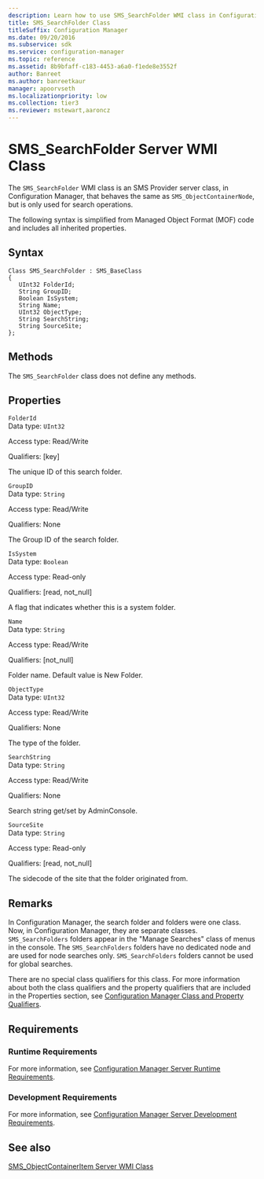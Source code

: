 ```yaml
---
description: Learn how to use SMS_SearchFolder WMI class in Configuration Manager to perform search operations.
title: SMS_SearchFolder Class
titleSuffix: Configuration Manager
ms.date: 09/20/2016
ms.subservice: sdk
ms.service: configuration-manager
ms.topic: reference
ms.assetid: 8b9bfaff-c183-4453-a6a0-f1ede8e3552f
author: Banreet
ms.author: banreetkaur
manager: apoorvseth
ms.localizationpriority: low
ms.collection: tier3
ms.reviewer: mstewart,aaroncz 
---
```

# SMS_SearchFolder Server WMI Class
The `SMS_SearchFolder` WMI class is an SMS Provider server class, in Configuration Manager, that behaves the same as `SMS_ObjectContainerNode`, but is only used for search operations.  

 The following syntax is simplified from Managed Object Format (MOF) code and includes all inherited properties.  

## Syntax  

```  
Class SMS_SearchFolder : SMS_BaseClass  
{  
   UInt32 FolderId;  
   String GroupID;   
   Boolean IsSystem;  
   String Name;  
   UInt32 ObjectType;   
   String SearchString;   
   String SourceSite;  
};  
```  

## Methods  
 The `SMS_SearchFolder` class does not define any methods.  

## Properties  
 `FolderId`  
 Data type: `UInt32`  

 Access type: Read/Write  

 Qualifiers: [key]  

 The unique ID of this search folder.  

 `GroupID`  
 Data type: `String`  

 Access type: Read/Write  

 Qualifiers: None  

 The Group ID of the search folder.  

 `IsSystem`  
 Data type: `Boolean`  

 Access type: Read-only  

 Qualifiers: [read, not_null]  

 A flag that indicates whether this is a system folder.  

 `Name`  
 Data type: `String`  

 Access type: Read/Write  

 Qualifiers: [not_null]  

 Folder name. Default value is New Folder.  

 `ObjectType`  
 Data type: `UInt32`  

 Access type: Read/Write  

 Qualifiers: None  

 The type of the folder.  

 `SearchString`  
 Data type: `String`  

 Access type: Read/Write  

 Qualifiers: None  

 Search string get/set by AdminConsole.  

 `SourceSite`  
 Data type: `String`  

 Access type: Read-only  

 Qualifiers: [read, not_null]  

 The sidecode of the site that the folder originated from.  

## Remarks  
 In Configuration Manager, the search folder and folders were one class.  Now, in Configuration Manager, they are separate classes.  `SMS_SearchFolders` folders appear in the "Manage Searches" class of menus in the console.  The `SMS_SearchFolders` folders have no dedicated node and are used for node searches only.  `SMS_SearchFolders` folders cannot be used for global searches.  

 There are no special class qualifiers for this class. For more information about both the class qualifiers and the property qualifiers that are included in the Properties section, see [Configuration Manager Class and Property Qualifiers](../../../../../develop/reference/misc/class-and-property-qualifiers.md).  

## Requirements  

### Runtime Requirements  
 For more information, see [Configuration Manager Server Runtime Requirements](../../../../../develop/core/reqs/server-runtime-requirements.md).  

### Development Requirements  
 For more information, see [Configuration Manager Server Development Requirements](../../../../../develop/core/reqs/server-development-requirements.md).  

## See also

[SMS_ObjectContainerItem Server WMI Class](../../../../../develop/reference/core/servers/console/sms_objectcontaineritem-server-wmi-class.md)
